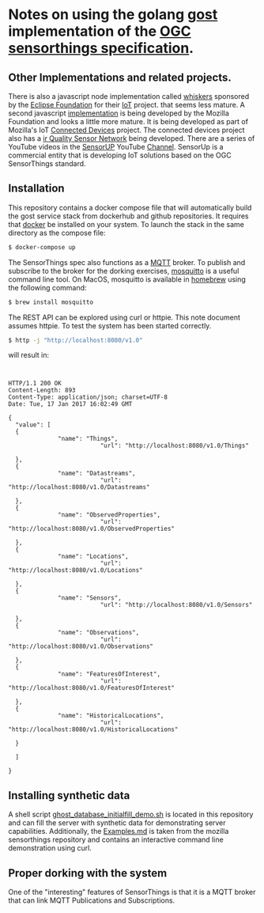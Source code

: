 # Notes on using the golang [gost](https://github.com/Geodan/gost) implementation of the [OGC sensorthings specification](http://docs.opengeospatial.org/is/15-078r6/15-078r6.html).

## Other Implementations and related projects.
There is also a javascript node implementation called [whiskers](https://github.com/eclipse/whiskers) sponsored by the [Eclipse Foundation](https://eclipse.org/) for their [IoT](https://iot.eclipse.org/) project. that seems less mature. A second javascript [implementation](https://github.com/mozilla-sensorweb/sensorthings) is being developed by the Mozilla Foundation and looks a little more mature. It is being developed as part of Mozilla's IoT [Connected Devices](https://wiki.mozilla.org/Connected_Devices) project. The connected devices project also has a [ir Quality Sensor Network](https://wiki.mozilla.org/Sensor_Web) being developed. There are a series of YouTube videos in the [SensorUP](http://www.sensorup.com) YouTube [Channel](https://www.youtube.com/channel/UCRiwubGrY1zYSt4GOu3Ohvg). SensorUp is a commercial entity that is developing IoT solutions based on the OGC SensorThings standard.


## Installation
This repository contains a docker compose file that will automatically build the gost service stack from dockerhub and github repositories. It requires that [docker](https://www.docker.com/) be installed on your system. To launch the stack in the same directory as the compose file:

```bash
$ docker-compose up
```

The SensorThings spec also functions as a [MQTT](https://en.wikipedia.org/wiki/MQTT) broker. To publish and subscribe to the broker for the dorking exercises, [mosquitto](https://mosquitto.org/) is a useful command line tool. On MacOS, mosquitto is available in [homebrew](http://brew.sh/) using the following command:

```bash
$ brew install mosquitto
```

The REST API can be explored using curl or httpie. This note document assumes httpie.
To test the system has been started correctly.

```bash
$ http -j "http://localhost:8080/v1.0"
```

will result in:

```ssh


HTTP/1.1 200 OK
Content-Length: 893
Content-Type: application/json; charset=UTF-8
Date: Tue, 17 Jan 2017 16:02:49 GMT

{
  "value": [
  {
              "name": "Things",
                          "url": "http://localhost:8080/v1.0/Things"

  },
  {
              "name": "Datastreams",
                          "url": "http://localhost:8080/v1.0/Datastreams"

  },
  {
              "name": "ObservedProperties",
                          "url": "http://localhost:8080/v1.0/ObservedProperties"

  },
  {
              "name": "Locations",
                          "url": "http://localhost:8080/v1.0/Locations"

  },
  {
              "name": "Sensors",
                          "url": "http://localhost:8080/v1.0/Sensors"

  },
  {
              "name": "Observations",
                          "url": "http://localhost:8080/v1.0/Observations"

  },
  {
              "name": "FeaturesOfInterest",
                          "url": "http://localhost:8080/v1.0/FeaturesOfInterest"

  },
  {
              "name": "HistoricalLocations",
                          "url": "http://localhost:8080/v1.0/HistoricalLocations"

  }

  ]

}
```


## Installing synthetic data
A shell script [ghost_database_initialfill_demo.sh](ghost_database_initialfill_demo.sh) is located in this repository and can fill the server with synthetic data for demonstrating server capabilities. Additionally, the [Examples.md](Examples.md) is taken from the mozilla sensorthings repository and contains an interactive command line demonstration using curl.

## Proper dorking with the system

One of the "interesting" features of SensorThings is that it is a MQTT broker that can link MQTT Publications and Subscriptions.

